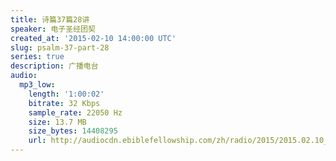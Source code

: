 ```yaml
---
title: 诗篇37篇28讲
speaker: 电子圣经团契
created_at: '2015-02-10 14:00:00 UTC'
slug: psalm-37-part-28
series: true
description: 广播电台
audio:
  mp3_low:
    length: '1:00:02'
    bitrate: 32 Kbps
    sample_rate: 22050 Hz
    size: 13.7 MB
    size_bytes: 14408295
    url: http://audiocdn.ebiblefellowship.com/zh/radio/2015/2015.02.10_EBF_-_Psalm_37_Part_28.mp3
---
```


